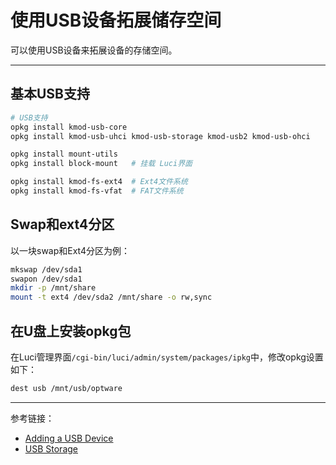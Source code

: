 # 使用USB设备拓展储存空间

可以使用USB设备来拓展设备的存储空间。

---

## 基本USB支持

```sh
# USB支持
opkg install kmod-usb-core
opkg install kmod-usb-uhci kmod-usb-storage kmod-usb2 kmod-usb-ohci

opkg install mount-utils
opkg install block-mount   # 挂载 Luci界面

opkg install kmod-fs-ext4  # Ext4文件系统
opkg install kmod-fs-vfat  # FAT文件系统
```

## Swap和ext4分区

以一块swap和Ext4分区为例：

```sh
mkswap /dev/sda1
swapon /dev/sda1
mkdir -p /mnt/share
mount -t ext4 /dev/sda2 /mnt/share -o rw,sync
```

## 在U盘上安装opkg包

在Luci管理界面`/cgi-bin/luci/admin/system/packages/ipkg`中，修改opkg设置如下：

```sh
dest usb /mnt/usb/optware
```

---

参考链接：

- [Adding a USB Device](https://openwrt.org/docs/guide-user/storage/usb-drives-quickstart)
- [USB Storage](https://openwrt.org/zh-cn/doc/howto/usb.storage)
